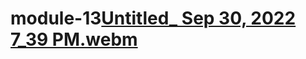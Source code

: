 # module-13[Untitled_ Sep 30, 2022 7_39 PM.webm](https://user-images.githubusercontent.com/108376982/193369680-e4bd7f14-50c4-4562-8a07-083670238258.webm)

